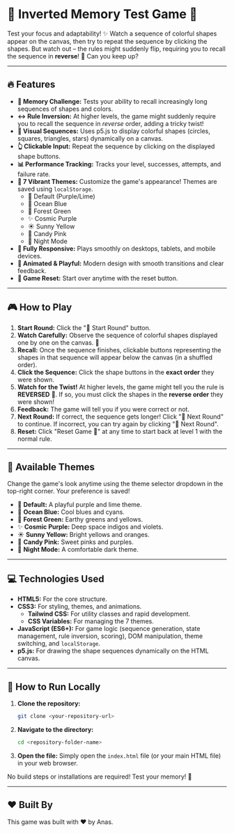 # 🔄 Inverted Memory Test Game 🧠

Test your focus and adaptability! ✨ Watch a sequence of colorful shapes appear on the canvas, then try to repeat the sequence by clicking the shapes. But watch out – the rules might suddenly flip, requiring you to recall the sequence in **reverse**! 🤯 Can you keep up?

---

## 🔥 Features

* **🧠 Memory Challenge:** Tests your ability to recall increasingly long sequences of shapes and colors.
* **↔️ Rule Inversion:** At higher levels, the game might suddenly require you to recall the sequence in *reverse* order, adding a tricky twist!
* **🎨 Visual Sequences:** Uses p5.js to display colorful shapes (circles, squares, triangles, stars) dynamically on a canvas.
* **👆 Clickable Input:** Repeat the sequence by clicking on the displayed shape buttons.
* **📊 Performance Tracking:** Tracks your level, successes, attempts, and failure rate.
* **🎨 7 Vibrant Themes:** Customize the game's appearance! Themes are saved using `localStorage`.
    * 🎨 Default (Purple/Lime)
    * 🌊 Ocean Blue
    * 🌲 Forest Green
    * ✨ Cosmic Purple
    * ☀️ Sunny Yellow
    * 🍬 Candy Pink
    * 🌙 Night Mode
* **📱 Fully Responsive:** Plays smoothly on desktops, tablets, and mobile devices.
* **🤩 Animated & Playful:** Modern design with smooth transitions and clear feedback.
* **🔁 Game Reset:** Start over anytime with the reset button.

---

## 🎮 How to Play

1.  **Start Round:** Click the "🚀 Start Round" button.
2.  **Watch Carefully:** Observe the sequence of colorful shapes displayed one by one on the canvas. 👀
3.  **Recall:** Once the sequence finishes, clickable buttons representing the shapes in that sequence will appear below the canvas (in a shuffled order).
4.  **Click the Sequence:** Click the shape buttons in the **exact order** they were shown.
5.  **Watch for the Twist!** At higher levels, the game might tell you the rule is **REVERSED** 🔄. If so, you must click the shapes in the **reverse order** they were shown!
6.  **Feedback:** The game will tell you if you were correct or not.
7.  **Next Round:** If correct, the sequence gets longer! Click "🚀 Next Round" to continue. If incorrect, you can try again by clicking "🚀 Next Round".
8.  **Reset:** Click "Reset Game 🔁" at any time to start back at level 1 with the normal rule.

---

## 🎨 Available Themes

Change the game's look anytime using the theme selector dropdown in the top-right corner. Your preference is saved!

* 🎨 **Default:** A playful purple and lime theme.
* 🌊 **Ocean Blue:** Cool blues and cyans.
* 🌲 **Forest Green:** Earthy greens and yellows.
* ✨ **Cosmic Purple:** Deep space indigos and violets.
* ☀️ **Sunny Yellow:** Bright yellows and oranges.
* 🍬 **Candy Pink:** Sweet pinks and purples.
* 🌙 **Night Mode:** A comfortable dark theme.

---

## 💻 Technologies Used

* **HTML5:** For the core structure.
* **CSS3:** For styling, themes, and animations.
    * **Tailwind CSS:** For utility classes and rapid development.
    * **CSS Variables:** For managing the 7 themes.
* **JavaScript (ES6+):** For game logic (sequence generation, state management, rule inversion, scoring), DOM manipulation, theme switching, and `localStorage`.
* **p5.js:** For drawing the shape sequences dynamically on the HTML canvas.

---

## 🏃 How to Run Locally

1.  **Clone the repository:**
    ```bash
    git clone <your-repository-url>
    ```
2.  **Navigate to the directory:**
    ```bash
    cd <repository-folder-name>
    ```
3.  **Open the file:** Simply open the `index.html` file (or your main HTML file) in your web browser.

No build steps or installations are required! Test your memory! 💪

---

## ❤️ Built By

This game was built with ❤️ by Anas.
